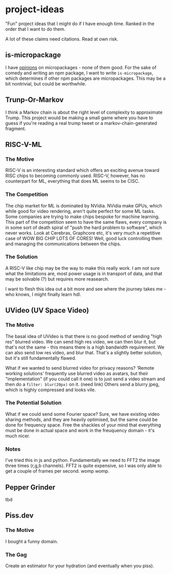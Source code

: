 # project-ideas
"Fun" project ideas that I might do if I have enough time. Ranked in the order that I want to do them.

A lot of these claims need citations. Read at own risk.

## is-micropackage
I have [opinions](https://willmatthews.xyz/posts/npm-micropackages/) on micropackages - none of them good.
For the sake of comedy and writing an npm package, I want to write `is-micropackage`, which determines if other npm packages are micropackages.
This may be a bit nontrivial, but could be worthwhile.

## Trunp-Or-Markov
I think a Markov chain is about the right level of complexity to approximate Trump.
This project would be making a small game where you have to guess if you're reading a real trump tweet or a markov-chain-generated fragment.

## RISC-V-ML

### The Motive
RISC-V is an interesting standard which offers an exciting avenue toward RISC chips to becoming commonly used.
RISC-V, however, has no counterpart for ML, everything that does ML seems to be CISC.

### The Competition
The chip market for ML is dominated by NVidia. NVidia make GPUs, which while good for video rendering, aren't quite perfect for some ML tasks.
Some companies are trying to make chips bespoke for machine learning.
This part of the competition seem to have the same flaws, every company is in some sort of death spiral of "push the hard problem to software", which never works.
Look at Cerebras, Graphcore etc, it's very much a repetitive case of WOW BIG CHIP LOTS OF CORES!
Well, good luck controlling them and managing the communications between the chips.

### The Solution
A RISC-V like chip may be the way to make this really work. I am not sure what the limitations are, most power usage is in transport of data, and that may be solvable (?) but requires more reasearch.

I want to flesh this idea out a bit more and see where the journey takes me - who knows, I might finally learn hdl.


## UVideo (UV Space Video)

### The Motive
The basal idea of UVideo is that there is no good method of sending "high res" blurred video.
We can send high res video, we can then blur it, but that's not the same - this means there is a high bandwidth requirement.
We can also send low res video, and blur that. That's a slightly better solution, but it's still fundamentally flawed.

What if we wanted to send blurred video for privacy reasons? 'Remote working solutions' frequently use blurred video as avatars, but their "implementation" (if you could call it one) is to just send a video stream and then do a `filter: blur(20px)` on it. (need link) 
Others send a blurry jpeg, which is highly compressed and looks vile.

### The Potential Solution
What if we could send some Fourier space?
Sure, we have existing video sharing methods, and they are heavily optimised, but the same could be done for frequency space.
Free the shackles of your mind that everything must be done in actual space and work in the freuquency domain - it's much nicer.

### Notes
I've tried this in js and python. Fundamentally we need to FFT2 the image three times (r,g,b channels).
FFT2 is quite expensive, so I was only able to get a couple of frames per second. womp womp.


## Pepper Grinder
tbd

## Piss.dev
### The Motive
I bought a funny domain.

### The Gag
Create an estimator for your hydration (and eventually when you piss).
